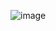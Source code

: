 ![image](https://github.com/craiglashley/MasterofScienceDegree/assets/164884179/0b7f75bb-878e-43ef-b513-6df4457d7802)
